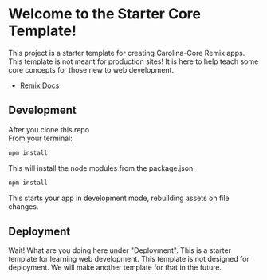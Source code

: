 # Welcome to the Starter Core Template!

This project is a starter template for creating Carolina-Core Remix apps. This template is not meant for production sites! It is here to help teach some core concepts for those new to web development. 

- [Remix Docs](https://remix.run/docs)

## Development

After you clone this repo  
From your terminal:

```sh
npm install
```
This will install the node modules from the package.json.

```sh
npm install
```

This starts your app in development mode, rebuilding assets on file changes.

## Deployment

Wait! What are you doing here under "Deployment". This is a starter template for learning web development. This template is not designed for deployment. We will make another template for that in the future.

